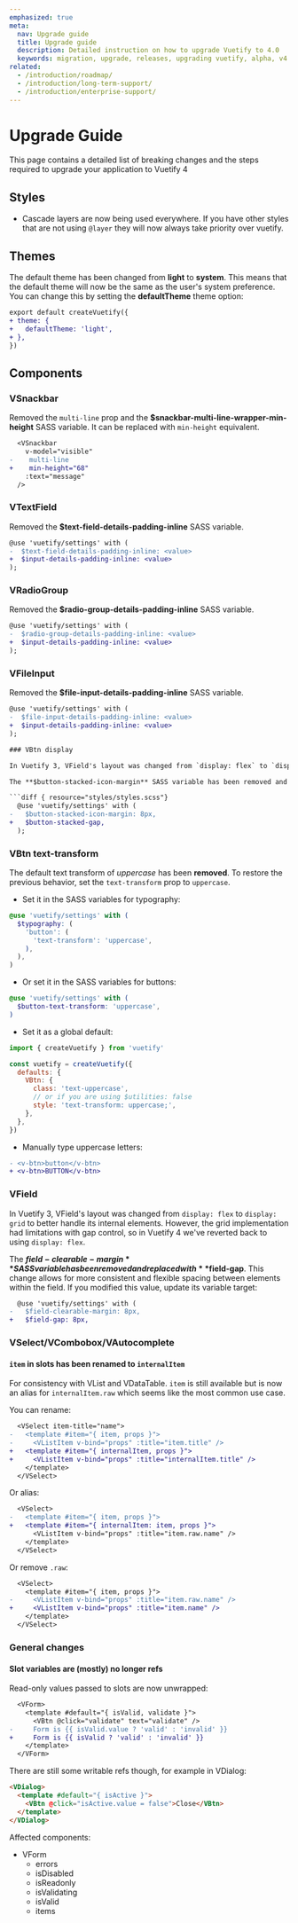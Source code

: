 ```yaml
---
emphasized: true
meta:
  nav: Upgrade guide
  title: Upgrade guide
  description: Detailed instruction on how to upgrade Vuetify to 4.0
  keywords: migration, upgrade, releases, upgrading vuetify, alpha, v4
related:
  - /introduction/roadmap/
  - /introduction/long-term-support/
  - /introduction/enterprise-support/
---
```


# Upgrade Guide

This page contains a detailed list of breaking changes and the steps required to upgrade your application to Vuetify 4

<PageFeatures />

## Styles

- Cascade layers are now being used everywhere. If you have other styles that are not using `@layer` they will now always take priority over vuetify.

## Themes

The default theme has been changed from **light** to **system**. This means that the default theme will now be the same as the user's system preference. You can change this by setting the **defaultTheme** theme option:

```diff { resource="src/plugins/vuetify.ts" }
export default createVuetify({
+ theme: {
+   defaultTheme: 'light',
+ },
})
```

## Components

### VSnackbar

Removed the `multi-line` prop and the **$snackbar-multi-line-wrapper-min-height** SASS variable. It can be replaced with `min-height` equivalent.

```diff
  <VSnackbar
    v-model="visible"
-    multi-line
+    min-height="68"
    :text="message"
  />
```

### VTextField

Removed the **$text-field-details-padding-inline** SASS variable.

```diff { resource="src/styles/settings/_variables.scss" }
@use 'vuetify/settings' with (
-  $text-field-details-padding-inline: <value>
+  $input-details-padding-inline: <value>
);
```

### VRadioGroup

Removed the **$radio-group-details-padding-inline** SASS variable.

```diff { resource="src/styles/settings/_variables.scss" }
@use 'vuetify/settings' with (
-  $radio-group-details-padding-inline: <value>
+  $input-details-padding-inline: <value>
);
```

### VFileInput

Removed the **$file-input-details-padding-inline** SASS variable.

```diff { resource="src/styles/settings/_variables.scss" }
@use 'vuetify/settings' with (
-  $file-input-details-padding-inline: <value>
+  $input-details-padding-inline: <value>
);

### VBtn display

In Vuetify 3, VField's layout was changed from `display: flex` to `display: grid` to better handle its internal elements. However, the grid implementation had limitations with gap control, so in Vuetify 4 we've reverted back to using `display: flex`.

The **$button-stacked-icon-margin** SASS variable has been removed and replaced with **$button-stacked-gap**. This change allows for more consistent and flexible spacing between elements within the field. If you modified this value, update its variable target:

```diff { resource="styles/styles.scss"}
  @use 'vuetify/settings' with (
-   $button-stacked-icon-margin: 8px,
+   $button-stacked-gap,
  );
```

### VBtn text-transform

The default text transform of _uppercase_ has been **removed**. To restore the previous behavior, set the `text-transform` prop to `uppercase`.

- Set it in the SASS variables for typography:

```scss
@use 'vuetify/settings' with (
  $typography: (
    'button': (
      'text-transform': 'uppercase',
    ),
  ),
)
```

- Or set it in the SASS variables for buttons:

```scss
@use 'vuetify/settings' with (
  $button-text-transform: 'uppercase',
)
```

- Set it as a global default:

```js
import { createVuetify } from 'vuetify'

const vuetify = createVuetify({
  defaults: {
    VBtn: {
      class: 'text-uppercase',
      // or if you are using $utilities: false
      style: 'text-transform: uppercase;',
    },
  },
})
```

- Manually type uppercase letters:

```diff
- <v-btn>button</v-btn>
+ <v-btn>BUTTON</v-btn>
```

### VField

In Vuetify 3, VField's layout was changed from `display: flex` to `display: grid` to better handle its internal elements. However, the grid implementation had limitations with gap control, so in Vuetify 4 we've reverted back to using `display: flex`.

The **$field-clearable-margin** SASS variable has been removed and replaced with **$field-gap**. This change allows for more consistent and flexible spacing between elements within the field. If you modified this value, update its variable target:

```diff { resource="styles/styles.scss"}
  @use 'vuetify/settings' with (
-   $field-clearable-margin: 8px,
+   $field-gap: 8px,
```

### VSelect/VCombobox/VAutocomplete

#### `item` in slots has been renamed to `internalItem`

For consistency with VList and VDataTable. `item` is still available but is now an alias for `internalItem.raw` which seems like the most common use case.

You can rename:

```diff
  <VSelect item-title="name">
-   <template #item="{ item, props }">
-     <VListItem v-bind="props" :title="item.title" />
+   <template #item="{ internalItem, props }">
+     <VListItem v-bind="props" :title="internalItem.title" />
    </template>
  </VSelect>
```

Or alias:

```diff
  <VSelect>
-   <template #item="{ item, props }">
+   <template #item="{ internalItem: item, props }">
      <VListItem v-bind="props" :title="item.raw.name" />
    </template>
  </VSelect>
```

Or remove `.raw`:

```diff
  <VSelect>
    <template #item="{ item, props }">
-     <VListItem v-bind="props" :title="item.raw.name" />
+     <VListItem v-bind="props" :title="item.name" />
    </template>
  </VSelect>
```

### General changes

#### Slot variables are (mostly) no longer refs

Read-only values passed to slots are now unwrapped:

```diff
  <VForm>
    <template #default="{ isValid, validate }">
      <VBtn @click="validate" text="validate" />
-     Form is {{ isValid.value ? 'valid' : 'invalid' }}
+     Form is {{ isValid ? 'valid' : 'invalid' }}
    </template>
  </VForm>
```

There are still some writable refs though, for example in VDialog:

```html
<VDialog>
  <template #default="{ isActive }">
    <VBtn @click="isActive.value = false">Close</VBtn>
  </template>
</VDialog>
```

Affected components:

- VForm
  - errors
  - isDisabled
  - isReadonly
  - isValidating
  - isValid
  - items
